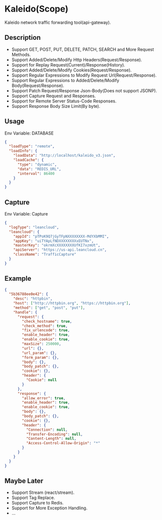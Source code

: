 # Kaleido(Scope)
Kaleido network traffic forwarding tool(api-gateway).

## Description
  * Support GET, POST, PUT, DELETE, PATCH, SEARCH and More Request Methods.
  * Support Added/Delete/Modify Http Headers(Request/Response).
  * Support for Replay Request(Current)/Response(History).
  * Support Added/Delete/Modify Cookies(Request/Response).
  * Support Regular Expressions to Modify Request Url(Request/Response).
  * Support Regular Expressions to Added/Delete/Modify Body(Request/Response).
  * Support Patch Request/Response Json-Body(Does not support JSONP).
  * Support Capture Request and Responses.
  * Support for Remote Server Status-Code Responses.
  * Support Response Body Size Limit(By byte).

## Usage
Env Variable: DATABASE
```json
{
  "loadType": "remote",
  "loadInfo": {
    "loadData": "http://localhost/kaleido_v3.json",
    "loadCache": {
      "type": "dynamic",
      "data": "REDIS_URL",
      "interval": 86400
    }
  }
}
```

## Capture
Env Variable: Capture
```json
{
  "logType": "leancloud",
  "leancloud": {
    "appId": "pTPoK9Q7jGyTFpNXXXXXXXX-MdYXbMMI",
    "appKey": "uiTYApLfNDXXXXXXXXxEUTNx",
    "masterKey": "okrmXcXXXXXXXXUfKI7xzmUt",
    "apiServer": "https://us-api.leancloud.cn",
    "className": "TrafficCapture"
  }
}
```

## Example
```json
{
  "5b36788ee0e42": {
    "desc": "httpbin",
    "host": ["http://httpbin.org", "https://httpbin.org"],
    "method": ["get", "post", "put"],
    "handle": {
      "request": {
        "check_hostname": true,
        "check_method": true,
        "fix_urlencode": true,
        "enable_header": true,
        "enable_cookie": true,
        "maxSize": 250000,
        "url": {},
        "url_param": {},
        "form_param": {},
        "body": {},
        "body_patch": {},
        "cookie": {},
        "header": {
          "Cookie": null
        }
      },
      "response": {
        "allow_error": true,
        "enable_header": true,
        "enable_cookie": true,
        "body": {},
        "body_patch": {},
        "cookie": {},
        "header": {
          "Connection": null,
          "Transfer-Encoding": null,
          "Content-Length": null,
          "Access-Control-Allow-Origin": "*"
        }
      }
    }
  }
}
```

## Maybe Later
  * Support Stream (react/stream).
  * Support Tag Replace.
  * Support Capture to Redis.
  * Support for More Exception Handling.
  * ...

